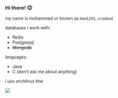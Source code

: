 ### Hi there! 😊
my name is mohammed or known as `Ham1255`, `xrambad`

 databases i work with: 
 * Redis
 * Postgresql
 * ~~Mongodb~~
  
 languages:  
  
 * Java
 * C (don't ask me about anything)

*i use archlinux btw*


![](https://github-profile-summary-cards.vercel.app/api/cards/stats?username=ham1255&theme=github_dark)

